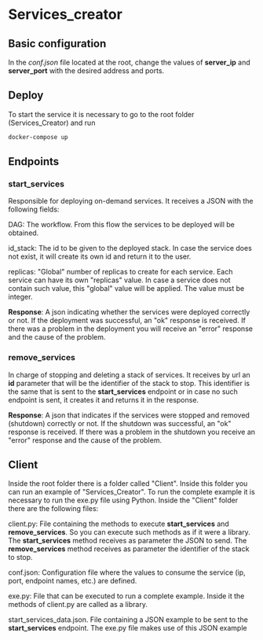 # Services_creator

## Basic configuration

In the *conf.json* file located at the root, change the values of **server_ip** and **server_port** with the desired address and ports.

## Deploy

To start the service it is necessary to go to the root folder (Services_Creator) and run 

```sh
docker-compose up
```

## Endpoints
### start_services

Responsible for deploying on-demand services. It receives a JSON with the following fields:

DAG: The workflow. From this flow the services to be deployed will be obtained.

id_stack: The id to be given to the deployed stack. In case the service does not exist, it will create its own id and return it to the user.

replicas: "Global" number of replicas to create for each service. Each service can have its own "replicas" value. In case a service does not contain such value, this "global" value will be applied. The value must be integer.

**Response**: A json indicating whether the services were deployed correctly or not. If the deployment was successful, an "ok" response is received. If there was a problem in the deployment you will receive an "error" response and the cause of the problem.

### remove_services
In charge of stopping and deleting a stack of services. It receives by url an **id** parameter that will be the identifier of the stack to stop. This identifier is the same that is sent to the **start_services** endpoint or in case no such endpoint is sent, it creates it and returns it in the response.

**Response**: A json that indicates if the services were stopped and removed (shutdown) correctly or not. If the shutdown was successful, an "ok" response is received. If there was a problem in the shutdown you receive an "error" response and the cause of the problem.

## Client

Inside the root folder there is a folder called "Client". Inside this folder you can run an example of "Services_Creator". To run the complete example it is necessary to run the exe.py file using Python. Inside the "Client" folder there are the following files:

client.py: File containing the methods to execute **start_services** and **remove_services**. So you can execute such methods as if it were a library. The **start_services** method receives as parameter the JSON to send. The **remove_services** method receives as parameter the identifier of the stack to stop.

conf.json: Configuration file where the values to consume the service (ip, port, endpoint names, etc.) are defined.

exe.py: File that can be executed to run a complete example. Inside it the methods of client.py are called as a library.

start_services_data.json. File containing a JSON example to be sent to the **start_services** endpoint. The exe.py file makes use of this JSON example
